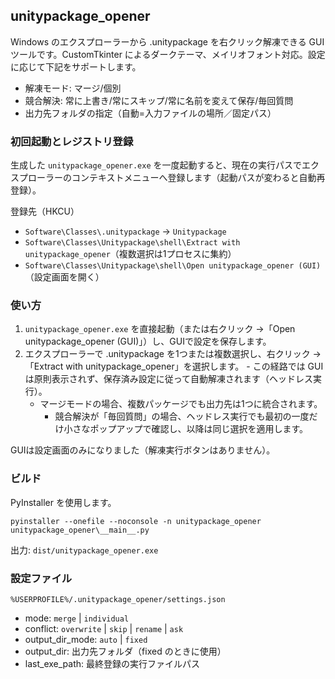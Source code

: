 ## unitypackage_opener

Windows のエクスプローラーから .unitypackage を右クリック解凍できる GUI ツールです。CustomTkinter によるダークテーマ、メイリオフォント対応。設定に応じて下記をサポートします。

- 解凍モード: マージ/個別
- 競合解決: 常に上書き/常にスキップ/常に名前を変えて保存/毎回質問
- 出力先フォルダの指定（自動=入力ファイルの場所／固定パス）

### 初回起動とレジストリ登録

生成した `unitypackage_opener.exe` を一度起動すると、現在の実行パスでエクスプローラーのコンテキストメニューへ登録します（起動パスが変わると自動再登録）。

登録先（HKCU）
- `Software\Classes\.unitypackage` → `Unitypackage`
- `Software\Classes\Unitypackage\shell\Extract with unitypackage_opener`（複数選択は1プロセスに集約）
- `Software\Classes\Unitypackage\shell\Open unitypackage_opener (GUI)`（設定画面を開く）

### 使い方

1. `unitypackage_opener.exe` を直接起動（または右クリック →「Open unitypackage_opener (GUI)」）し、GUIで設定を保存します。
2. エクスプローラーで .unitypackage を1つまたは複数選択し、右クリック →「Extract with unitypackage_opener」を選択します。
		- この経路では GUI は原則表示されず、保存済み設定に従って自動解凍されます（ヘッドレス実行）。
	- マージモードの場合、複数パッケージでも出力先は1つに統合されます。
		- 競合解決が「毎回質問」の場合、ヘッドレス実行でも最初の一度だけ小さなポップアップで確認し、以降は同じ選択を適用します。

GUIは設定画面のみになりました（解凍実行ボタンはありません）。

### ビルド

PyInstaller を使用します。

```
pyinstaller --onefile --noconsole -n unitypackage_opener unitypackage_opener\__main__.py
```

出力: `dist/unitypackage_opener.exe`

### 設定ファイル

`%USERPROFILE%/.unitypackage_opener/settings.json`

- mode: `merge` | `individual`
- conflict: `overwrite` | `skip` | `rename` | `ask`
- output_dir_mode: `auto` | `fixed`
- output_dir: 出力先フォルダ（fixed のときに使用）
- last_exe_path: 最終登録の実行ファイルパス
